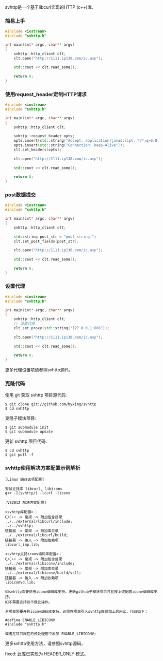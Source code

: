 
svhttp是一个基于libcurl实现的HTTP (c++)库.

### 简易上手

```cpp
#include <iostream>
#include "svhttp.h"

int main(int* argc, char** argv)
{
	svhttp::http_client clt;
	clt.open("http://1111.ip138.com/ic.asp");
	
	std::cout << clt.read_some();
	
	return 0;
}
```

### 使用request_header定制HTTP请求

```cpp
#include <iostream>
#include "svhttp.h"

int main(int* argc, char** argv)
{
	svhttp::http_client clt;
	
	svhttp::request_header opts;
	opts.insert(std::string("Accept: application/javascript, */*;q=0.8"));
	opts.insert(std::string("Connection: Keep-Alive"));
	clt.set_headers(opts);
	
	clt.open("http://1111.ip138.com/ic.asp");
	
	std::cout << clt.read_some();
	
	return 0;
}
``` 

### post数据提交

```cpp
#include <iostream>
#include "svhttp.h"

int main(int* argc, char** argv)
{
	svhttp::http_client clt;
	
	std::string post_str = "post string.";
	clt.set_post_fields(post_str);
	
	clt.open("http://1111.ip138.com/ic.asp");
	
	std::cout << clt.read_some();
	
	return 0;
}
```

### 设置代理

```cpp
#include <iostream>
#include "svhttp.h"

int main(int* argc, char** argv)
{
	svhttp::http_client clt;
	// 设置代理
	clt.set_proxy(std::string("127.0.0.1:808"));
	
	clt.open("http://1111.ip138.com/ic.asp");
	
	std::cout << clt.read_some();
	
	return 0;
}
```

更多代理设置项请参照svhttp源码。

### 克隆代码

使用 git 获取 svhttp 项目源代码:

    $ git clone git://github.com/byxing/svhttp
    $ cd svhttp

克隆子模块项目:

    $ git submodule init
    $ git submodule update

更新 svhttp 项目代码:

    $ cd svhttp
    $ git pull -f

### svhttp使用解决方案配置示例解析
	
	[Linux 编译选项配置]
	
	安装支持库 libcurl, libiconv 
	g++ -I(svhttp/) -lcurl -liconv
	
	[VS2012 解决方案配置]

	<svhttp库配置>：
	C/C++ -> 常规 -> 附加包含目录
	../../external/libcurl/include;
	../../svhttp;
	链接器 -> 常规 -> 附加库目录
	../../external/libcurl/build;
	链接器 -> 输入 -> 附加依赖项
	libcurl_imp.lib;

	<svhttp支持iconv编码库配置>：
	C/C++ -> 常规 -> 附加包含目录
	../../external/libiconv/include;
	链接器 -> 常规 -> 附加库目录
	../../external/libiconv/build/vc11;
	链接器 -> 输入 -> 附加依赖项
	libiconvd.lib;

	如svhttp需要使用iconv编码库支持，更新github子模块项目并且按上述配置iconv编码库支持，
	如不需要支持则不做此操作。

	若项目需要开启iconv编码库支持，还需在项目引入svhttp库前加上启用宏，代码如下：
	
	#define ENABLE_LIBICONV
	#include "svhttp.h"

	或者在项目属性的预处理宏中添加 ENABLE_LIBICONV;

更多svhttp使用方法，请参照svhttp源码。

fixed: 此库已实现为 HEADER_ONLY 模式。